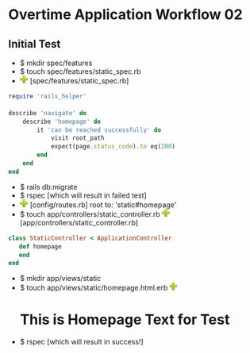 # Overtime Application Workflow 02

## Initial Test

- $ mkdir spec/features
- $ touch spec/features/static_spec.rb
- ![add](plus.png) [spec/features/static_spec.rb] 
```ruby	
require 'rails_helper'

describe 'navigate' do
	describe 'homepage' do
		it 'can be reached successfully' do
			visit root_path
			expect(page.status_code).to eq(200)
		end
	end
end
```
- $ rails db:migrate
- $ rspec [which will result in failed test]
- ![add](plus.png) [config/routes.rb] root to: 'static#homepage'
- $ touch app/controllers/static_controller.rb
 ![add](plus.png) [app/controllers/static_controller.rb]
 ```ruby	
 class StaticController < ApplicationController
	def homepage
	end
end
```
- $ mkdir app/views/static
- $ touch app/views/static/homepage.html.erb
![add](plus.png) <h1>This is Homepage Text for Test</h1>
- $ rspec [which will result in success!]
